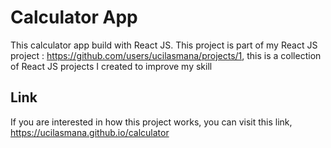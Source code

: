 # Calculator App

This calculator app build with React JS. 
This project is part of my React JS project : https://github.com/users/ucilasmana/projects/1, this is a collection of React JS projects I created to improve my skill

## Link

If you are interested in how this project works, you can visit this link, https://ucilasmana.github.io/calculator